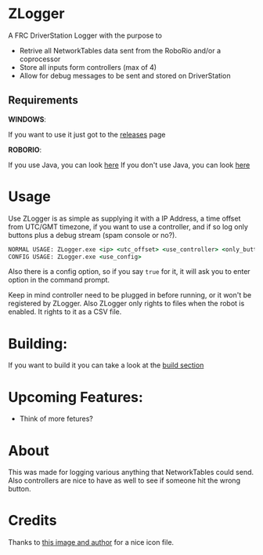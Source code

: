 # ZLogger
A FRC DriverStation Logger with the purpose to
  - Retrive all NetworkTables data sent from the RoboRio and/or a coprocessor
  - Store all inputs form controllers (max of 4)
  - Allow for debug messages to be sent and stored on DriverStation

## Requirements
 **WINDOWS**:

If you want to use it just got to the [releases](http://github.com/OnoUtilities/ZLogger/releases/) page

**ROBORIO**:

If you use Java, you can look [here](https://github.com/OnoUtilities/ZLogger/wiki/ZLogger-Java-Lib-Class)
If you don't use Java, you can look [here](https://github.com/OnoUtilities/ZLogger/wiki/NetworkTable-and-ZLogger)
# Usage
Use ZLogger is as simple as supplying it with a IP Address, a time offset from UTC/GMT timezone, if you want to use a controller, and if so log only buttons plus a debug stream (spam console or no?).
```cmd
NORMAL USAGE: ZLogger.exe <ip> <utc_offset> <use_controller> <only_buttons> <debug>
CONFIG USAGE: ZLogger.exe <use_config>
```
Also there is a config option, so if you say `true` for it, it will ask you to enter option in the command prompt.

Keep in mind controller need to be plugged in before running, or it won't be registered by ZLogger.
Also ZLogger only rights to files when the robot is enabled. It rights to it as a CSV file.

# Building:

If you want to build it you can take a look at the [build section](https://github.com/OnoUtilities/ZLogger/wiki/Building-ZLogger)

# Upcoming Features:
* Think of more fetures?

# About
This was made for logging various anything that NetworkTables could  send. Also controllers are nice to have as well to see if someone hit the wrong button.

# Credits
Thanks to [this image and author](https://www.iconfinder.com/icons/199213/extension_file_format_log_icon#size=128) for a nice icon file.
